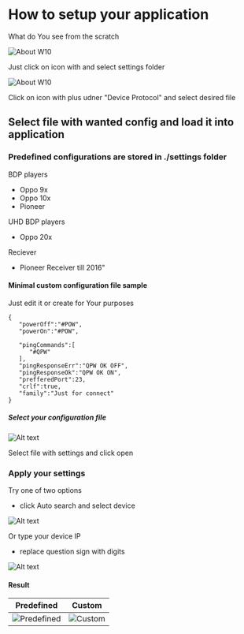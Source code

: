 # How to setup your application

What do You see from the scratch

![About W10](images/Original.png)

Just click on icon with and select settings folder 

![About W10](images/Select-Device.png)

Click on icon with plus udner "Device Protocol" and select desired file
## Select file with wanted config and load it into application
### Predefined configurations are stored in ./settings folder 

BDP players

* Oppo 9x
* Oppo 10x
* Pioneer 

UHD BDP players
* Oppo 20x

Reciever
* Pioneer Receiver till 2016"


#### Minimal custom configuration file sample

Just edit it or create for Your purposes

```
{
   "powerOff":"#POW",
   "powerOn":"#POW",

   "pingCommands":[
      "#QPW"
   ],
   "pingResponseErr":"QPW OK OFF",
   "pingResponseOk":"QPW OK ON",
   "prefferedPort":23,
   "crlf":true,
   "family":"Just for connect"
} 
```

##### Select your configuration file
![Alt text](image.png)

Select file with settings and click open

### Apply your settings

Try one of two options 

* click Auto search and select device

![Alt text](images/auto-search.png)

Or type your device IP

* replace question sign with digits

![Alt text](images/ip.png)

#### Result

Predefined | Custom
----------- | ------------
![Predefined](images/predefined.png) | ![Custom](images/custom.png)  
